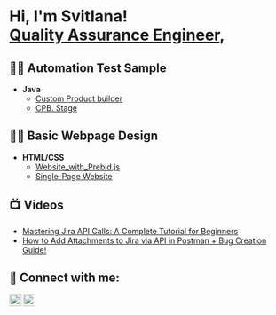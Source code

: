<h1>Hi, I'm Svitlana! <br/> <a href="https://www.linkedin.com/in/svitlana-shnipova/">Quality Assurance Engineer</a>,</h1>

<h2>👨‍💻 Automation Test Sample</h2>

- <b>Java</b>
  - [Custom Product builder](https://github.com/Shnipova/AutomationTest.git)
  - [CPB. Stage ](https://github.com/Shnipova/framework-testsCPB.git)


<h2>👨‍💻 Basic Webpage Design</h2>

- <b>HTML/CSS</b>
  - [Website_with_Prebid.js](https://github.com/Shnipova/Website_with_Prebid.js)
  - [Single-Page Website](https://github.com/Shnipova/Shnipova-page.git)
 
<h2>📺 Videos</h2>

- [Mastering Jira API Calls: A Complete Tutorial for Beginners](https://youtu.be/JRfbORSTBwQ?si=DVTqWJ6v9G-gkTD_)
- [How to Add Attachments to Jira via API in Postman + Bug Creation Guide!](https://youtu.be/8RWkVoDaQQw?si=gxNnQ6JeCAW9gEj1)

<h2> 🤳 Connect with me:</h2>

[<img align="left" alt="JoshMadakor | LinkedIn" width="22px" src="https://cdn.jsdelivr.net/npm/simple-icons@v3/icons/linkedin.svg" />][linkedin]
[<img align="left" alt="JoshMadakor | Instagram" width="22px" src="https://cdn.jsdelivr.net/npm/simple-icons@v3/icons/instagram.svg" />][instagram]


[instagram]: https://www.instagram.com/svet_shnipova/
[linkedin]: https://www.linkedin.com/in/svitlana-shnipova/

